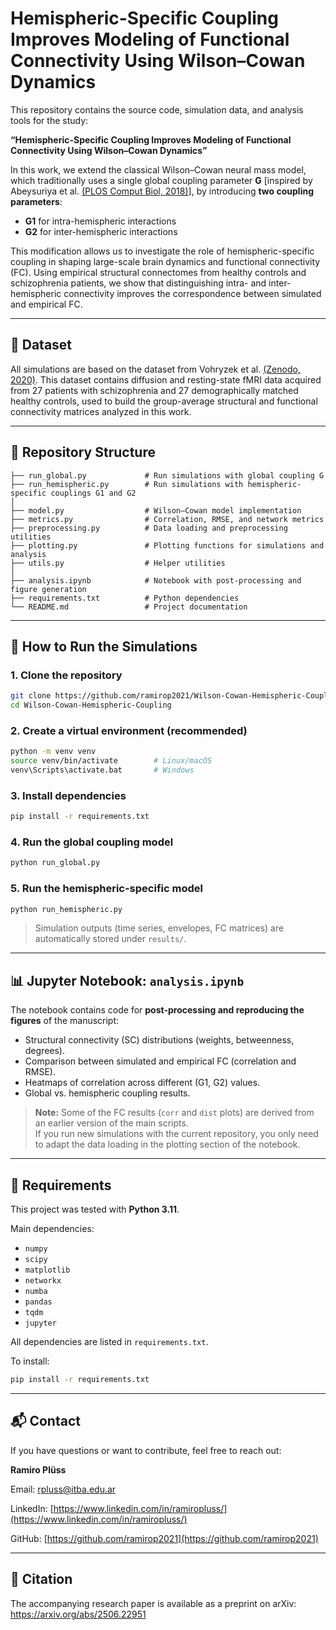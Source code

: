 # Hemispheric-Specific Coupling Improves Modeling of Functional Connectivity Using Wilson–Cowan Dynamics

This repository contains the source code, simulation data, and analysis tools for the study:

**“Hemispheric-Specific Coupling Improves Modeling of Functional Connectivity Using Wilson–Cowan Dynamics”**

In this work, we extend the classical Wilson–Cowan neural mass model, which traditionally uses a single global coupling parameter **G** [inspired by Abeysuriya et al. [(PLOS Comput Biol, 2018)](https://journals.plos.org/ploscompbiol/article?id=10.1371/journal.pcbi.1006007)], by introducing **two coupling parameters**:  

- **G1** for intra-hemispheric interactions  
- **G2** for inter-hemispheric interactions  

This modification allows us to investigate the role of hemispheric-specific coupling in shaping large-scale brain dynamics and functional connectivity (FC). Using empirical structural connectomes from healthy controls and schizophrenia patients, we show that distinguishing intra- and inter-hemispheric connectivity improves the correspondence between simulated and empirical FC.

---

## 🧠 Dataset

All simulations are based on the dataset from Vohryzek et al. [(Zenodo, 2020)](https://doi.org/10.5281/zenodo.3758534). This dataset contains diffusion and resting-state fMRI data acquired from 27 patients with schizophrenia and 27 demographically matched healthy controls, used to build the group-average structural and functional connectivity matrices analyzed in this work.

---

## 📁 Repository Structure

```
├── run_global.py             # Run simulations with global coupling G
├── run_hemispheric.py        # Run simulations with hemispheric-specific couplings G1 and G2
│
├── model.py                  # Wilson–Cowan model implementation
├── metrics.py                # Correlation, RMSE, and network metrics
├── preprocessing.py          # Data loading and preprocessing utilities
├── plotting.py               # Plotting functions for simulations and analysis
├── utils.py                  # Helper utilities
│
├── analysis.ipynb            # Notebook with post-processing and figure generation
├── requirements.txt          # Python dependencies
└── README.md                 # Project documentation
```

---

## 🧪 How to Run the Simulations

### 1. Clone the repository
```bash
git clone https://github.com/ramirop2021/Wilson-Cowan-Hemispheric-Coupling.git
cd Wilson-Cowan-Hemispheric-Coupling
```

### 2. Create a virtual environment (recommended)
```bash
python -m venv venv
source venv/bin/activate        # Linux/macOS
venv\Scripts\activate.bat       # Windows
```

### 3. Install dependencies
```bash
pip install -r requirements.txt
```

### 4. Run the global coupling model
```bash
python run_global.py
```

### 5. Run the hemispheric-specific model
```bash
python run_hemispheric.py
```

> Simulation outputs (time series, envelopes, FC matrices) are automatically stored under `results/`.

---

## 📊 Jupyter Notebook: `analysis.ipynb`

The notebook contains code for **post-processing and reproducing the figures** of the manuscript:

- Structural connectivity (SC) distributions (weights, betweenness, degrees).  
- Comparison between simulated and empirical FC (correlation and RMSE).  
- Heatmaps of correlation across different (G1, G2) values.  
- Global vs. hemispheric coupling results.  

> **Note:** Some of the FC results (`corr` and `dist` plots) are derived from an earlier version of the main scripts.  
> If you run new simulations with the current repository, you only need to adapt the data loading in the plotting section of the notebook.

---

## 🔧 Requirements

This project was tested with **Python 3.11**.  

Main dependencies:
- `numpy`
- `scipy`
- `matplotlib`
- `networkx`
- `numba`
- `pandas`
- `tqdm`
- `jupyter`

All dependencies are listed in `requirements.txt`.

To install:
```bash
pip install -r requirements.txt
```

---

## 📬 Contact

If you have questions or want to contribute, feel free to reach out:

**Ramiro Plüss**  

Email: rpluss@itba.edu.ar

LinkedIn: [https://www.linkedin.com/in/ramiropluss/](https://www.linkedin.com/in/ramiropluss/)

GitHub: [https://github.com/ramirop2021](https://github.com/ramirop2021)  

---

## 📄 Citation

The accompanying research paper is available as a preprint on arXiv: https://arxiv.org/abs/2506.22951
